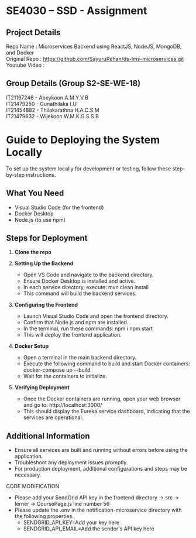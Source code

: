 # SE4030 – SSD - Assignment

## Project Details

Repo Name : Microservices Backend using ReactJS, NodeJS, MongoDB, and Docker <br />
Original Repo : https://github.com/SayuruRehan/ds-lms-microservices.git <br />
Youtube Video : <br />

## Group Details (Group S2-SE-WE-18)

IT21197246 - Abeykoon A.M.Y.V.B <br />
IT21479250 - Gunathilaka I.U <br />
IT21454882 - Thilakarathna H.A.C.S.M <br />
IT21479632 - Wijekoon W.M.K.G.S.S.B <br />

# Guide to Deploying the System Locally

To set up the system locally for development or testing, follow these step-by-step instructions.

## What You Need

- Visual Studio Code (for the frontend)
- Docker Desktop
- Node.js (to use npm)

## Steps for Deployment

1. **Clone the repo**

2. **Setting Up the Backend**

   - Open VS Code and navigate to the backend directory.
   - Ensure Docker Desktop is installed and active.
   - In each service directory, execute:
     mvn clean install
   - This command will build the backend services.

3. **Configuring the Frontend**

   - Launch Visual Studio Code and open the frontend directory.
   - Confirm that Node.js and npm are installed.
   - In the terminal, run these commands:
     npm i
     npm start
   - This will deploy the frontend application.

4. **Docker Setup**

   - Open a terminal in the main backend directory.
   - Execute the following command to build and start Docker containers:
     docker-compose up --build
   - Wait for the containers to initialize.

5. **Verifying Deployment**
   - Once the Docker containers are running, open your web browser and go to:
     http://localhost:3000/
   - This should display the Eureka service dashboard, indicating that the services are operational.

## Additional Information

- Ensure all services are built and running without errors before using the application.
- Troubleshoot any deployment issues promptly.
- For production deployment, additional configurations and steps may be necessary.

CODE MODIFICATION

- Please add your SendGrid API key in the frontend directory -> src -> lerner -> CoursePage.js line number 56
- Please update the .env in the notification-microservice directory with the following properties.
  - SENDGRID_API_KEY=Add your key here
  - SENDGRID_API_EMAIL=Add the sender's API key here
